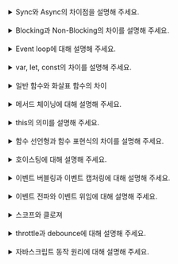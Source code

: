 <details>
<summary>Sync와 Async의 차이점을 설명해 주세요.</summary>
Sync는 요청을 보내고 해당 요청에 대한 응답을 기다리는 것을 의미하고,

Async는 요청에 대한 응답을 기다리지 않고 다음 동작을 수행하는 것을 의미합니다.

</details>
<br/>

<details>

<summary>Blocking과 Non-Blocking의 차이를 설명해 주세요.</summary>
블로킹과 논블로킹은 작업을 수행할 때 제어권이 누구한테 있는지에 따라 구분됩니다.

블로킹은 한 작업이 완료될 때까지 다음 작업을 수행하지 않는 것을 의미합니다.

논블로킹은 한 작업이 완료되지 않아도 다음 작업을 수행할 수 있는 것을 의미합니다.

</details>
<br/>

<details>
<summary>Event loop에 대해 설명해 주세요.</summary>

자바스크립트의 이벤트 루프는 단일 스레드에서 실행되는 비동기 작업을 처리하는 메커니즘입니다. 이벤트 루프는 Call stack, Micro task queue, Macro task queue로 구성됩니다.

Micro task queue에는 Promise, async/await 과 같은 작업들이 들어가고, Macro task queue에는 Web API (setInterval, setTimeout)와 같은 작업들이 들어갑니다.

이벤트 루프는 Call stack을 확인하고, Call stack이 비어있는 경우 Micro task queue의 작업을 Call stack으로 옮깁니다. 그리고 Micro task queue가 비어있는 경우, Macro task queue의 작업을 Call stack으로 옮기고 처리합니다.

</details>

<br/>

<details>
<summary>var, let, const의 차이를 설명해 주세요.</summary>

| var             | let              | const            |
| --------------- | ---------------- | ---------------- |
| 중복 선언 가능  | 중복 선언 불가능 | 중복 선언 불가능 |
| 함수레벨 스코프 | 블록레벨 스코프  | 블록레벨 스코프  |
| 재할당 가능     | 재할당 가능      | 재할당 불가능    |

</details>
<br/>

<details>
<summary>일반 함수와 화살표 함수의 차이</summary>

| 일반 함수                                                   | 화살표 함수                                                                                                     |
| ----------------------------------------------------------- | --------------------------------------------------------------------------------------------------------------- |
| 함수 호출방식에 따라 this에 바인딩할 객체가 동적으로 결정됨 | 화살표 함수의 this는 언제나 상위 스코프의 this(Lexical this)를 가리키며, this에 바인딩할 객체가 정적으로 결정됨 |

</details>
<br/>

<details>
<summary>메서드 체이닝에 대해 설명해 주세요.</summary>

메서드가 객체를 반환하게 되면 메서드의 반환 값인 객체를 통해 또 다른 함수를 호출할 수 있다. 이러한 프로그래밍 패턴을 메서드 체이닝(Method Chaining)이라 부른다.

![alt text](./images/img1.png)

</details>

<br/>

<details>
<summary>this의 의미를 설명해 주세요.</summary>

this는 자신이 속한 객체 또는 자신이 생성할 인스턴스를 가리키는 자기 참조 변수다.

</details>
<br/>

<details>
<summary>함수 선언형과 함수 표현식의 차이를 설명해 주세요.</summary>

함수 선언형(Function Declaration)의 경우 function 키워드를 사용하여 함수를 정의합니다. 함수 선연형은 호이스팅 되기 때문에 코드가 실행되기 전에 로드되고 선언하기 전에도 호출이 가능합니다.

함수 표현식(Function Expression)의 경우 변수에 함수를 할당하는 방식으로 함수를 정의합니다. 함수 표현식은 함수가 선언된 이후에만 호출이 가능하며, 함수가 할당된 변수가 접근 가능한 스코프 내에서만 호출할 수 있습니다.

</details>

<br/>

<details>
<summary>호이스팅에 대해 설명해 주세요.</summary>

호이스팅(Hoisting)은 변수 및 함수의 선언이 스코프 내의 최상단으로 끌어올려지는 것 같은 현상

주의할 점 : 함수 표현식은 호이스팅되지 않습니다. 함수 표현식은 변수에 함수를 할당하는 형태로, 변수의 할당 부분만 호이스팅됩니다.

</details>

<br/>

<details>
<summary>이벤트 버블링과 이벤트 캡처링에 대해 설명해 주세요.</summary>

이벤트 버블링(Event Bubbling)은 이벤트가 발생한 요소에서 상위 요소로 이벤트가 전파되는 과정을 말합니다.

이벤트 캡처링(Event Capturing)은 이벤트가 상위 요소에서 하위 요소로 이벤트가 전파되는 과정을 말합니다.

</details>
<br/>

<details>
<summary>이벤트 전파와 이벤트 위임에 대해 설명해 주세요.</summary>

이벤트 전파(Event Propagation)는 DOM 트리 상의 특정 Element node에서 이벤트가 발생하여 다른 Element node로 이벤트가 전파되는 것을 의미합니다.

이벤트의 전파는 Event capturing -> Target -> Event bubbling 순으로 일어납니다.

이벤트 위임(Event Delegation)은 하위 요소마다 이벤트를 추가하지 않고 상위 요소에서 하위 요소의 이벤트들을 제어하는 것을 의미합니다.

</details>
<br/>

<details>
<summary>스코프와 클로져</summary>

## [스코프]

스코프란 변수(식별자)에 접근할 수 있는 유효한 범위를 뜻합니다.

### 1. 전역 스코프(Global scope)

코드 어디에서든지 접근 가능

### 2. 함수 스코프(Local scope)

함수 내에서만 유효한 범위를 갖게 하는 스코프

전역 스코프완 반대되는 개념으로 지역 스코프(Local scope)라고도 불림

### 3. 블록 스코프(Black scope)

블록단위{} 내에서만 유효한 범위를 갖게 하는 스코프

## [스코프 체인]

스코프 체인이란, 현재 스코프에서 식별자를 검색할 때 상위 스코프를 연쇄적으로 찾아나가는 방식을 의미합니다.

변수를 참조할 때 자바스크립트 엔진은 스코프 체인을 통해 해당 변수를 참조하는 코드의 스코프부터 상위 스코프 방향으로 이동하며 선언된 변수를 검색합니다.

## [클로져]

클로저란 외부 함수의 변수에 접근할 수 있는 내부 함수, 또는 이러한 작동 원리를 일컫는 말이다.

### 1. 커링

클로저 함수의 외부 함수를 템플릿처럼 사용할 수 있다.

```javascript
function callFamily(last_name) {
  return function (first_name) {
    return `Hey, ${first_name} ${last_name}`;
  };
}

callFamily("James")("Jones"); // Hey, James Jones

let callLees = callFamily("Lee");

callLees("youjin"); // Hey, youjin Lee
callLees("youngjae"); // Hey, youngjae Lee

let callHollys = callFamily("Holly");

callLees("wendy"); // Hey, wendy Holly
callLees("honey"); // Hey, honey Holly 2. 클로저 모듈 패턴
```

### 2. 클로저 모듈 패턴

변수를 클로저 함수의 스코프에 가두어 함수 밖으로 노출시키지 않는 방법이다. 공개하고 싶지 않은 변수가 있을 때 유용하다.

```javascript
function counter() {
  let initialVal = 3;

  return {
    add: function () {
      initialVal += 2;
    },
    sub: function () {
      initialVal -= 2;
    },
    getVal: function () {
      return initialVal;
    },
  };
}

let calc1 = counter();
calc1.add();
calc1.add();
calc1.getVal(); // 7

let calc2 = counter();
calc2.add();
calc2.sub();
calc2.sub();
calc2.getVal(); // 1
```

</details>
<br/>

<details>
<summary>throttle과 debounce에 대해 설명해 주세요.</summary>

## debounce

요청이 들어오고 일정 시간을 기다린 후 요청을 수행한다. 만약 일정 시간 안에 같은 요청이 추가로 들어오면 이전 요청은 취소된다

## throttle

일정 시간 동안 요청이 한 번만 수행되도록 한다.

</details>

<br/>

<details>
<summary>자바스크립트 동작 원리에 대해 설명해 주세요.</summary>

자바스크립트는 싱글 스레드 기반의 언어이며, V8 엔진을 사용합니다. V8 엔진의 경우 크게 메모리 힙(Memory heap)과 콜 스택(Call stack) 두 요소로 구성되어 있습니다.

### [Memory heap]

메모리 할당이 이뤄지는 곳입니다.

### [Call Stack]

코드가 실행될 때 호출 스택이 쌓이는 곳입니다.

### [Web APIs]

콜 스택에서 실행된 비동기 함수는 Web API를 호출하고, Web API는 콜백 함수를 콜백 큐에 밀어 넣습니다.

Web API에는 DOM, Ajax, SetTimeout 등등이 존재합니다.

### [Callback Queue]

함수를 저장하는 자료구조로, 선입선출 형식으로 함수를 처리합니다.

TaskQueue라고도 불립니다.

### [Event Loop]

이벤트 루프는 콜 스택이 다 비워지면 콜백 큐에 존재하는 함수들을 하나씩 콜 스택에 옮기는 역할을 합니다.

</details>
<br/>

